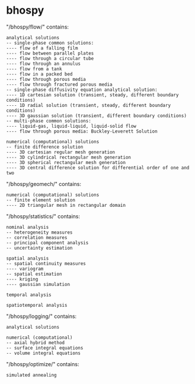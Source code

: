 # bhospy

"/bhospy/flow/" contains:

    analytical solutions
    -- single-phase common solutions:
    ---- flow of a falling film
    ---- flow between parallel plates
    ---- flow through a circular tube
    ---- flow through an annulus
    ---- flow from a tank
    ---- flow in a packed bed
    ---- flow through porous media
    ---- flow through fractured porous media
    -- single-phase diffusivity equation analytical solution:
    ---- 1D cartesian solution (transient, steady, different boundary conditions)
    ---- 1D radial solution (transient, steady, different boundary conditions)
    ---- 3D gaussian solution (transient, different boundary conditions)
    -- multi-phase common solutions:
    ---- liquid-gas, liquid-liquid, liquid-solid flow
    ---- flow through porous media: Buckley-Leverett Solution
    
    numerical (computational) solutions
    -- finite difference solution
    ---- 3D cartesian regular mesh generation
    ---- 3D cylindrical rectangular mesh generation
    ---- 3D spherical rectangular mesh generation
    ---- 3D central difference solution for differential order of one and two

"/bhospy/geomech/" contains:

    numerical (computational) solutions
    -- finite element solution
    ---- 2D triangular mesh in rectangular domain
	
"/bhospy/statistics/" contains:

    nominal analysis
    -- heterogeneity measures
    -- correlation measures
    -- principal component analysis
    -- uncertainty estimation
    
    spatial analysis
    -- spatial continuity measures
    ---- variogram
    -- spatial estimation
    ---- kriging
    ---- gaussian simulation
    
    temporal analysis
    
    spatiotemporal analysis
	
"/bhospy/logging/" contains:

    analytical solutions
    
    numerical (computational)
    -- axial hybrid method
    -- surface integral equations
    -- volume integral equations
	
"/bhospy/optimize/" contains:

    simulated annealing
